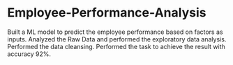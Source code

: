 # Employee-Performance-Analysis
Built a ML model to predict the employee performance based on factors as inputs. Analyzed the Raw Data and performed the exploratory data analysis. Performed the data cleansing. Performed the task to achieve the result with accuracy 92%.            
